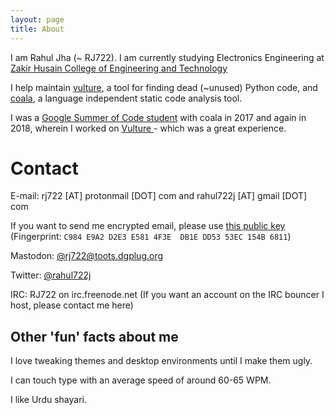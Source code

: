 ```yaml
---
layout: page
title: About
---
```


I am Rahul Jha (~ RJ722). I am currently studying Electronics Engineering at <a
href="https://www.amu.ac.in/principal.jsp?did=10147">Zakir Husain College of
Engineering and Technology</a>

I help maintain <a href="https://github.com/jendrikseipp/vulture">vulture</a>, a
tool for finding dead (~unused) Python code, and <a href="coala.io">coala</a>, a
language independent static code analysis tool.

I was a <a href="https://summerofcode.withgoogle.com/archive/2017/projects/5154725527814144/">
Google Summer of Code student</a> with coala in 2017 and again in 2018, wherein
I worked on [ Vulture ](https://github.com/jendrikseipp/vulture) - which was a
great experience.


# Contact

E-mail: rj722 [AT] protonmail [DOT] com and rahul722j [AT] gmail [DOT] com

If you want to send me encrypted email, please use [this public key][gpgkey] (Fingerprint: `C984 E9A2 D2E3 E581 4F3E  DB1E DD53 53EC 154B 6811`)

Mastodon: <a rel="me"
href="https://toots.dgplug.org/@rj722">@rj722@toots.dgplug.org</a>

Twitter: <a href="https://twitter.com/rahul722j"> @rahul722j </a>

IRC: RJ722 on irc.freenode.net (If you want an account on the IRC bouncer I
host, please contact me here)

<!-- I believe that pursuing open source is one of the best ways I can give back to
the society, passing on what I learned. -->

<!--
Make a new page about help and AMU-OSS
If you too feel like that you need some help regarding how to get started with
contributing to open source software, write to me straight away at <a
href="malito:rahul722j@gmail.com">rahul722j [AT] gmail [DOT] com</a>.
-->

<!-- ### Reading

I like to learn new things and that is why I read, a lot about tech and yet more
about the open source movement. I also like to read about history, otherwise I
believe we're just going around in circles. I also like poetry and plan to start
reading fiction soon. -->

<!-- ### Meetups and Conferences

I've a lot of fun at conferences - whether I am an attendee or an organizer,
either way I get to meet and learn from like minded people. I also host regular
meetups through AMU-OSS, where anyone from the audience is welcome to come and
speak about whatever she's been working on lately.

I was invited as a speaker in PyCon India 2017 where I spoke about **"Reducing
Dead Code Ratio of Python Projects using vulture"**. In the same conference, I
also delivered a lightening talk on **"coala - What, Why and How?"** and met quite a
few celebrities in the Python community and made a lot of friends.

I also gave a similar talk, titled **"Scavenging Dead Code using Vulture"** at
DevConf, India 2018 and was also invited to DevConf, Czech but could not visit
due to logistics. -->

## Other 'fun' facts about me

I love tweaking themes and desktop environments until I make them ugly.

I can touch type with an average speed of around 60-65 WPM.

I like Urdu shayari.

[gpgkey]: https://rj722.github.io/about/pubkey
